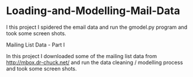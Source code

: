 # Loading-and-Modelling-Mail-Data

I this project I spidered the email data and run the gmodel.py program and took some screen shots.

Mailing List Data - Part I

In this project I downloaded some of the mailing list data from http://mbox.dr-chuck.net/ and run the
data cleaning / modelling process and took some screen shots.

